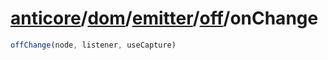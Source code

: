 # [anticore](../../../../#reference)/[dom](../../../#reference)/[emitter](../../#reference)/[off](../#reference)/<a name="reference">onChange</a>

```js
offChange(node, listener, useCapture)
```